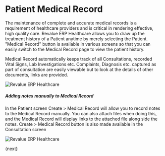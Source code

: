 # Patient Medical Record
The maintenance of complete and accurate medical records is a requirement of healthcare providers and is critical in rendering effective, high quality care. Revalue ERP Healthcare allows you to draw up the treatment history of a Patient anytime by merely selecting the Patient. "Medical Record" button is available in various screens so that you can easily switch to the Medical Record page to view the patient history.

Medical Record automatically keeps track of all Consultations, recorded Vital Signs, Lab Investigations etc. Complaints, Diagnosis etc. captured as part of consultation are easily viewable but to look at the details of other documents, links are provided.

<img class="screenshot" alt="Revalue ERP Healthcare" src="/docs/assets/img/healthcare/medical_record_1.png">

##### Adding notes manually to Medical Record
In the Patient screen Create > Medical Record will allow you to record notes to the Medical Record manually. You can also attach files when doing this, and the Medical Record will display links to the attached file along side the notes. Create > Medical Record button is also made available in the Consultation screen

<img class="screenshot" alt="Revalue ERP Healthcare" src="/docs/assets/img/healthcare/medical_record_2.png">

{next}

